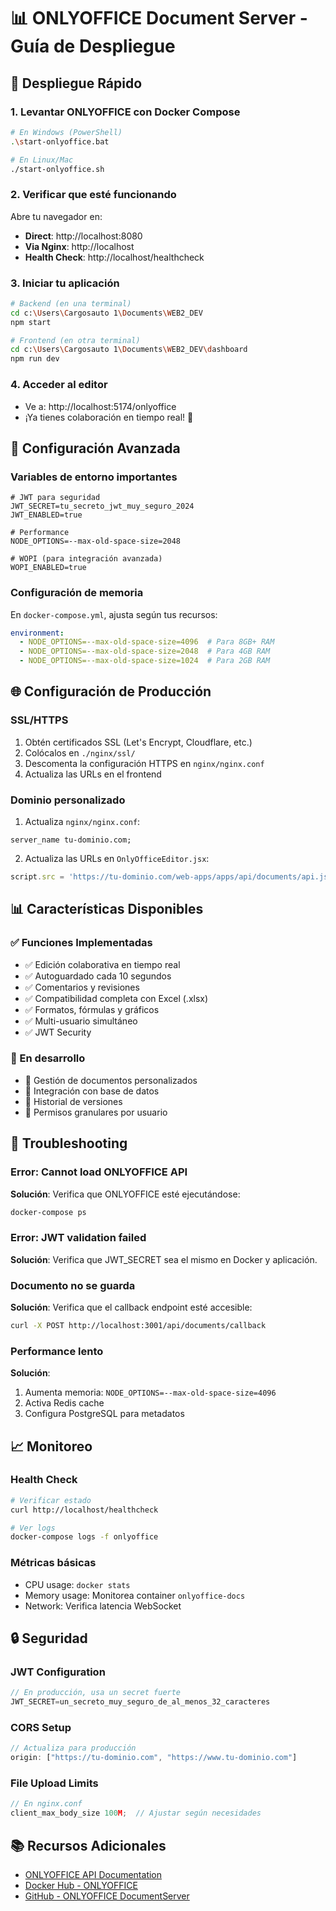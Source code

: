 # 📊 ONLYOFFICE Document Server - Guía de Despliegue

## 🚀 Despliegue Rápido

### 1. Levantar ONLYOFFICE con Docker Compose

```bash
# En Windows (PowerShell)
.\start-onlyoffice.bat

# En Linux/Mac
./start-onlyoffice.sh
```

### 2. Verificar que esté funcionando

Abre tu navegador en:
- **Direct**: http://localhost:8080
- **Via Nginx**: http://localhost  
- **Health Check**: http://localhost/healthcheck

### 3. Iniciar tu aplicación

```bash
# Backend (en una terminal)
cd c:\Users\Cargosauto 1\Documents\WEB2_DEV
npm start

# Frontend (en otra terminal)
cd c:\Users\Cargosauto 1\Documents\WEB2_DEV\dashboard
npm run dev
```

### 4. Acceder al editor

- Ve a: http://localhost:5174/onlyoffice
- ¡Ya tienes colaboración en tiempo real! 🎉

## 🔧 Configuración Avanzada

### Variables de entorno importantes

```env
# JWT para seguridad
JWT_SECRET=tu_secreto_jwt_muy_seguro_2024
JWT_ENABLED=true

# Performance
NODE_OPTIONS=--max-old-space-size=2048

# WOPI (para integración avanzada)
WOPI_ENABLED=true
```

### Configuración de memoria

En `docker-compose.yml`, ajusta según tus recursos:

```yaml
environment:
  - NODE_OPTIONS=--max-old-space-size=4096  # Para 8GB+ RAM
  - NODE_OPTIONS=--max-old-space-size=2048  # Para 4GB RAM
  - NODE_OPTIONS=--max-old-space-size=1024  # Para 2GB RAM
```

## 🌐 Configuración de Producción

### SSL/HTTPS

1. Obtén certificados SSL (Let's Encrypt, Cloudflare, etc.)
2. Colócalos en `./nginx/ssl/`
3. Descomenta la configuración HTTPS en `nginx/nginx.conf`
4. Actualiza las URLs en el frontend

### Dominio personalizado

1. Actualiza `nginx/nginx.conf`:
```nginx
server_name tu-dominio.com;
```

2. Actualiza las URLs en `OnlyOfficeEditor.jsx`:
```javascript
script.src = 'https://tu-dominio.com/web-apps/apps/api/documents/api.js';
```

## 📊 Características Disponibles

### ✅ Funciones Implementadas
- ✅ Edición colaborativa en tiempo real
- ✅ Autoguardado cada 10 segundos  
- ✅ Comentarios y revisiones
- ✅ Compatibilidad completa con Excel (.xlsx)
- ✅ Formatos, fórmulas y gráficos
- ✅ Multi-usuario simultáneo
- ✅ JWT Security

### 🔄 En desarrollo
- 🔄 Gestión de documentos personalizados
- 🔄 Integración con base de datos
- 🔄 Historial de versiones
- 🔄 Permisos granulares por usuario

## 🐛 Troubleshooting

### Error: Cannot load ONLYOFFICE API
**Solución**: Verifica que ONLYOFFICE esté ejecutándose:
```bash
docker-compose ps
```

### Error: JWT validation failed
**Solución**: Verifica que JWT_SECRET sea el mismo en Docker y aplicación.

### Documento no se guarda
**Solución**: Verifica que el callback endpoint esté accesible:
```bash
curl -X POST http://localhost:3001/api/documents/callback
```

### Performance lento
**Solución**: 
1. Aumenta memoria: `NODE_OPTIONS=--max-old-space-size=4096`
2. Activa Redis cache
3. Configura PostgreSQL para metadatos

## 📈 Monitoreo

### Health Check
```bash
# Verificar estado
curl http://localhost/healthcheck

# Ver logs
docker-compose logs -f onlyoffice
```

### Métricas básicas
- CPU usage: `docker stats`
- Memory usage: Monitorea container `onlyoffice-docs`
- Network: Verifica latencia WebSocket

## 🔒 Seguridad

### JWT Configuration
```javascript
// En producción, usa un secret fuerte
JWT_SECRET=un_secreto_muy_seguro_de_al_menos_32_caracteres
```

### CORS Setup
```javascript
// Actualiza para producción
origin: ["https://tu-dominio.com", "https://www.tu-dominio.com"]
```

### File Upload Limits
```javascript
// En nginx.conf
client_max_body_size 100M;  // Ajustar según necesidades
```

## 📚 Recursos Adicionales

- [ONLYOFFICE API Documentation](https://api.onlyoffice.com/)
- [Docker Hub - ONLYOFFICE](https://hub.docker.com/r/onlyoffice/documentserver)
- [GitHub - ONLYOFFICE DocumentServer](https://github.com/ONLYOFFICE/DocumentServer)
